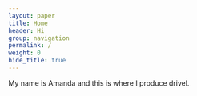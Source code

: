 ```yaml
---
layout: paper
title: Home
header: Hi
group: navigation
permalink: /
weight: 0
hide_title: true
---
```


My name is Amanda and this is where I produce drivel.